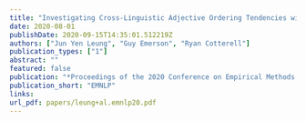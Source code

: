 ```yaml
---
title: "Investigating Cross-Linguistic Adjective Ordering Tendencies with a Latent-Variable Model"
date: 2020-08-01
publishDate: 2020-09-15T14:35:01.512219Z
authors: ["Jun Yen Leung", "Guy Emerson", "Ryan Cotterell"]
publication_types: ["1"]
abstract: ""
featured: false
publication: "*Proceedings of the 2020 Conference on Empirical Methods in Natural Language Processing and the 9th International Joint Conference on Natural Language Processing*"
publication_short: "EMNLP"
links:
url_pdf: papers/leung+al.emnlp20.pdf
---
```


